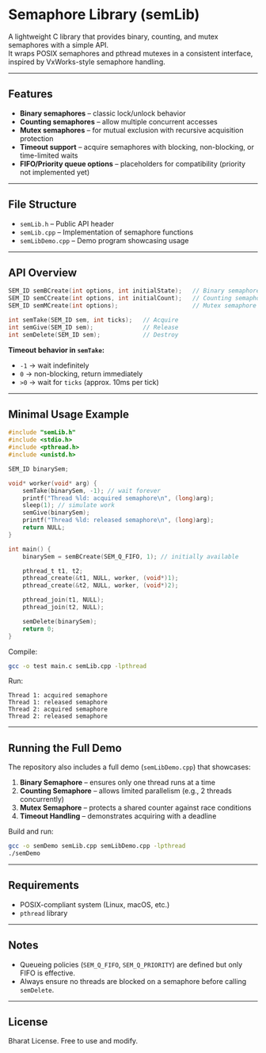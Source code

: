 # Semaphore Library (semLib)

A lightweight C library that provides binary, counting, and mutex semaphores with a simple API.  
It wraps POSIX semaphores and pthread mutexes in a consistent interface, inspired by VxWorks-style semaphore handling.

---

## Features

- **Binary semaphores** – classic lock/unlock behavior  
- **Counting semaphores** – allow multiple concurrent accesses  
- **Mutex semaphores** – for mutual exclusion with recursive acquisition protection  
- **Timeout support** – acquire semaphores with blocking, non-blocking, or time-limited waits  
- **FIFO/Priority queue options** – placeholders for compatibility (priority not implemented yet)  

---

## File Structure

- `semLib.h` – Public API header  
- `semLib.cpp` – Implementation of semaphore functions  
- `semLibDemo.cpp` – Demo program showcasing usage  

---

## API Overview

```c
SEM_ID semBCreate(int options, int initialState);   // Binary semaphore
SEM_ID semCCreate(int options, int initialCount);   // Counting semaphore
SEM_ID semMCreate(int options);                     // Mutex semaphore

int semTake(SEM_ID sem, int ticks);   // Acquire
int semGive(SEM_ID sem);              // Release
int semDelete(SEM_ID sem);            // Destroy
```

**Timeout behavior in `semTake`:**
- `-1` → wait indefinitely  
- `0` → non-blocking, return immediately  
- `>0` → wait for `ticks` (approx. 10ms per tick)  

---

## Minimal Usage Example

```c
#include "semLib.h"
#include <stdio.h>
#include <pthread.h>
#include <unistd.h>

SEM_ID binarySem;

void* worker(void* arg) {
    semTake(binarySem, -1); // wait forever
    printf("Thread %ld: acquired semaphore\n", (long)arg);
    sleep(1); // simulate work
    semGive(binarySem);
    printf("Thread %ld: released semaphore\n", (long)arg);
    return NULL;
}

int main() {
    binarySem = semBCreate(SEM_Q_FIFO, 1); // initially available

    pthread_t t1, t2;
    pthread_create(&t1, NULL, worker, (void*)1);
    pthread_create(&t2, NULL, worker, (void*)2);

    pthread_join(t1, NULL);
    pthread_join(t2, NULL);

    semDelete(binarySem);
    return 0;
}
```

Compile:

```bash
gcc -o test main.c semLib.cpp -lpthread
```

Run:

```
Thread 1: acquired semaphore
Thread 1: released semaphore
Thread 2: acquired semaphore
Thread 2: released semaphore
```

---

## Running the Full Demo

The repository also includes a full demo (`semLibDemo.cpp`) that showcases:

1. **Binary Semaphore** – ensures only one thread runs at a time  
2. **Counting Semaphore** – allows limited parallelism (e.g., 2 threads concurrently)  
3. **Mutex Semaphore** – protects a shared counter against race conditions  
4. **Timeout Handling** – demonstrates acquiring with a deadline  

Build and run:

```bash
gcc -o semDemo semLib.cpp semLibDemo.cpp -lpthread
./semDemo
```

---

## Requirements

- POSIX-compliant system (Linux, macOS, etc.)  
- `pthread` library  

---

## Notes

- Queueing policies (`SEM_Q_FIFO`, `SEM_Q_PRIORITY`) are defined but only FIFO is effective.  
- Always ensure no threads are blocked on a semaphore before calling `semDelete`.  

---

## License

Bharat License. Free to use and modify.
